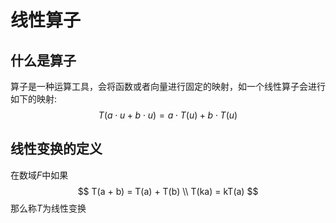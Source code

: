 # 线性算子

## 什么是算子

算子是一种运算工具，会将函数或者向量进行固定的映射，如一个线性算子会进行如下的映射:
$$
T(a\cdot u + b\cdot u) = a \cdot T(u)+ b\cdot T(u)
$$

## 线性变换的定义

在数域$F$中如果
$$
T(a + b) = T(a) + T(b) \\
T(ka) = kT(a)
$$
那么称$T$为线性变换
